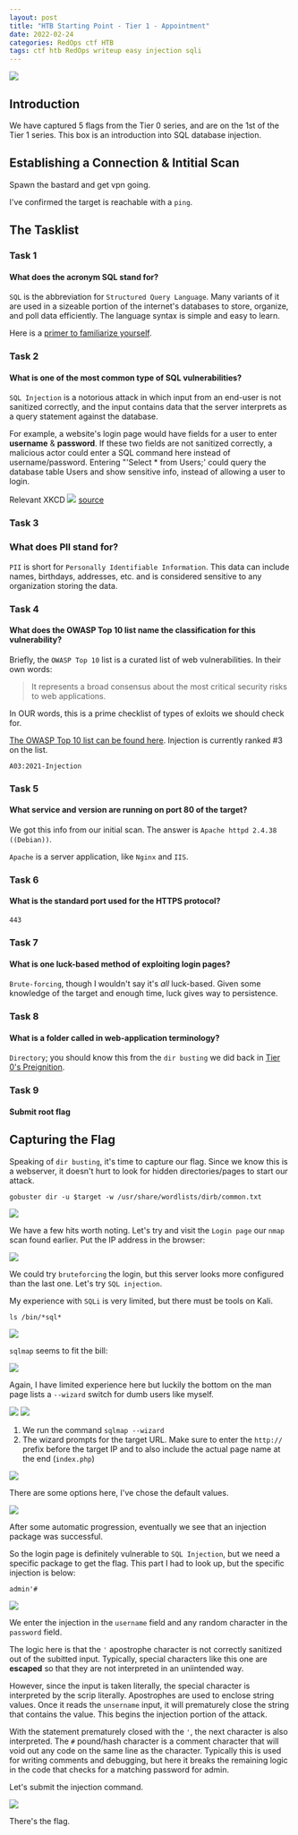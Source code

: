 ```yaml
---
layout: post
title: "HTB Starting Point - Tier 1 - Appointment"
date: 2022-02-24
categories: RedOps ctf HTB
tags: ctf htb RedOps writeup easy injection sqli
---
```

<img src='/assets/img/ctf/htb/sp/tier1/appointment/appointment.PNG'/>

## Introduction

We have captured 5 flags from the Tier 0 series, and are on the 1st of the Tier 1 series. This box is an introduction into SQL database injection.

## Establishing a Connection & Intitial Scan

Spawn the bastard and get vpn going.

I've confirmed the target is reachable with a `ping`.


## The Tasklist

### Task 1
#### What does the acronym SQL stand for?

`SQL` is the abbreviation for `Structured Query Language`. Many variants of it are used in a sizeable portion of the internet's databases to store, organize, and poll data efficiently. The language syntax is simple and easy to learn. 

Here is a [primer to familiarize yourself](https://www.tutorialrepublic.com/sql-tutorial/).


### Task 2
#### What is one of the most common type of SQL vulnerabilities?

`SQL Injection` is a notorious attack in which input from an end-user is not sanitized correctly, and the input contains data that the server interprets as a query statement against the database.

For example, a website's login page would have fields for a user to enter **username** & **password**. If these two fields are not sanitized correctly, a malicious actor could enter a SQL command here instead of username/password. Entering "'Select * from Users;' could query the database table Users and show sensitive info, instead of allowing a user to login.

Relevant XKCD
<img src='/assets/img/ctf/htb/sp/tier1/appointment/bobbytables.png'/>
[source](https://xkcd.com/327/)


### Task 3
### What does PII stand for?

`PII` is short for `Personally Identifiable Information`. This data can include names, birthdays, addresses, etc. and is considered sensitive to any organization storing the data.

### Task 4 
#### What does the OWASP Top 10 list name the classification for this vulnerability?

Briefly, the `OWASP Top 10` list is a curated list of web vulnerabilities. In their own words:
> It represents a broad consensus about the most critical security risks to web applications.

In OUR words, this is a prime checklist of types of exloits we should check for. 

[The OWASP Top 10 list can be found here](https://owasp.org/Top10/). Injection is currently ranked #3 on the list.

`A03:2021-Injection`

### Task 5
#### What service and version are running on port 80 of the target?

We got this info from our initial scan. The answer is `Apache httpd 2.4.38 ((Debian))`.

`Apache` is a server application, like `Nginx` and `IIS`. 

### Task 6
#### What is the standard port used for the HTTPS protocol?

`443`

### Task 7
#### What is one luck-based method of exploiting login pages?

`Brute-forcing`, though I wouldn't say it's *all* luck-based. Given some knowledge of the target and enough time, luck gives way to persistence.

### Task 8
#### What is a folder called in web-application terminology?

`Directory`; you should know this from the `dir busting` we did back in [Tier 0's Preignition](https://opfor-haunter.github.io/posts/HTB-SP-T0-Preignition/).

### Task 9
####  Submit root flag

## Capturing the Flag

Speaking of `dir busting`, it's time to capture our flag. Since we know this is a webserver, it doesn't hurt to look for hidden directories/pages to start our attack.

`gobuster dir -u $target -w /usr/share/wordlists/dirb/common.txt`

<img src='/assets/img/ctf/htb/sp/tier1/appointment/3gobuster.png'/>

We have a few hits worth noting. Let's try and visit the `Login page` our `nmap` scan found earlier. Put the IP address in the browser:

<img src='/assets/img/ctf/htb/sp/tier1/appointment/2login.png'/>

We could try `bruteforcing` the login, but this server looks more configured than the last one. Let's try `SQL injection`.

My experience with `SQLi` is very limited, but there must be tools on Kali. 

`ls /bin/*sql*`

<img src='/assets/img/ctf/htb/sp/tier1/appointment/4sqltools.png'/>

`sqlmap` seems to fit the bill:

<img src='/assets/img/ctf/htb/sp/tier1/appointment/5sqlmap.png'/>

Again, I have limited experience here but luckily the bottom on the man page lists a `--wizard` switch for dumb users like myself. 

<img src='/assets/img/ctf/htb/sp/tier1/appointment/6sqlmapwiz.png'/>


<img src='/assets/img/ctf/htb/sp/tier1/appointment/7sqlmap.png'/>

1. We run the command `sqlmap --wizard`
2. The wizard prompts for the target URL. Make sure to enter the `http://` prefix before the target IP and to also include the actual page name at the end (`index.php`)

<img src='/assets/img/ctf/htb/sp/tier1/appointment/8sqlmap.png'/>

There are some options here, I've chose the default values.

<img src='/assets/img/ctf/htb/sp/tier1/appointment/9sqlmap.png'/>

After some automatic progression, eventually we see that an injection package was successful.

So the login page is definitely vulnerable to `SQL Injection`, but we need a specific package to get the flag. This part I had to look up, but the specific injection is below:

`admin'#`

<img src='/assets/img/ctf/htb/sp/tier1/appointment/10login.png'/>

We enter the injection in the `username` field and any random character in the `password` field.

The logic here is that the `'` apostrophe character is not correctly sanitized out of the subitted input. Typically, special characters like this one are **escaped** so that they are not interpreted in an uniintended way.

However, since the input is taken literally, the special character is interpreted by the scrip literally. Apostrophes are used to enclose string values. Once it reads the `unsername` input, it will prematurely close the string that contains the value. This begins the injection portion of the attack.

With the statement prematurely closed with the `'`, the next character is also interpreted. The `#` pound/hash character is a comment character that will void out any code on the same line as the character. Typically this is used for writing comments and debugging, but here it breaks the remaining logic in the code that checks for a matching password for admin.

Let's submit the injection command.

<img src='/assets/img/ctf/htb/sp/tier1/appointment/10flag.png'/>

There's the flag.
